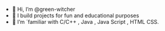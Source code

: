 - 👋 Hi, I’m @green-witcher
- 👀 I build projects for fun and educational purposes
- 🌱 I’m ´familiar with C/C++ , Java , Java Script , HTML CSS.
